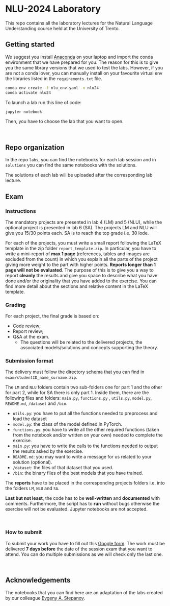 # NLU-2024 Laboratory

This repo contains all the laboratory lectures for the Natural Language Understanding course held at the University of Trento.
<br>

## Getting started

We suggest you install [Anaconda](https://www.anaconda.com/download) on your laptop and import the conda environment that we have prepared for you. The reason for this is to give you the same library versions that we used to test the labs. However, if you are not a conda lover, you can manually install on your favourite virtual env the libraries listed in the `requirements.txt` file.

```bash
conda env create -f nlu_env.yaml -n nlu24
conda activate nlu24
```

To launch a lab run this line of code:
```bash
jupyter notebook
```
Then, you have to choose the lab that you want to open. 

<br>

## Repo organization
In the repo `labs`, you can find the notebooks for each lab session and in `solutions` you can find the same notebooks with the solutions.
<br>

The solutions of each lab will be uploaded after the corresponding lab lecture.


## Exam

### Instructions
The mandatory projects are presented in lab 4 (LM) and 5 (NLU), while the optional project is presented in lab 6 (SA). The projects LM and NLU will give you 15/30 points each. SA is to reach the top grade i.e. 30 lode. 

For each of the projects, you must write a small report following the LaTeX template in the zip folder `report_template.zip`. In particular, you have to write a mini-report of **max 1 page** (references, tables and images are excluded from the count) in which you explain all the parts of the project giving more weight to the part with higher points. **Reports longer than 1 page will not be evaluated**. The purpose of this is to give you a way to report **cleanly** the results and give you space to describe what you have done and/or the originality that you have added to the exercise. You can find more detail about the sections and relative content in the LaTeX template.

### Grading
For each project, the final grade is based on:
- Code review;
- Report review;
- Q&A at the exam.
    -  The questions will be related to the delivered projects, the associated models/solutions and concepts supporting the theory.


### Submission format

The delivery must follow the directory schema that you can find in `exam/studentID_name_surname.zip`. 

The `LM` and `NLU` folders contain two sub-folders one for part 1 and the other for part 2, while for SA there is only part 1.   Inside them, there are the following files and folders: `main.py`, `functions.py` ,  `utils.py`,  `model.py`,  `README.md`, `/dataset` and `/bin`.

- `utils.py`: you have to put all the functions needed to preprocess and load the dataset
- `model.py`: the class of the model defined in PyTorch.
- `functions.py`: you have to write all the other required functions (taken from the notebook and/or written on your own) needed to complete the exercise.
- `main.py`: you have to write the calls to the functions needed to output the results asked by the exercise.
- `README.md`: you may want to write a message for us related to your solution (optional).
- `/dataset`: the files of that dataset that you used.
- `/bin`: the binary files of the best models that you have trained.

 The **reports** have to be placed in the corresponding projects folders i.e. into the folders `LM`, `NLU` and `SA`.

**Last but not least**, the code has to be **well-written** and **documented** with comments. Furthermore, the script has to **run** without bugs otherwise the exercise will not be evaluated. Jupyter notebooks are not accepted.

<br>

### How to submit
To submit your work you have to fill out this [Google form](https://forms.gle/2UNFNRDDAboTgeuG9). The work must be delivered **7 days before** the date of the session exam that you want to attend. You can do multiple submissions as we will check only the last one.

<br>

## Acknowledgements
The notebooks that you can find here are an adaptation of the labs created by our colleague [Evgeny A. Stepanov](https://github.com/esrel).
